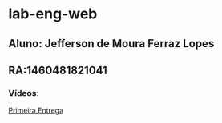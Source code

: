 # lab-eng-web

## **Aluno**: Jefferson de Moura Ferraz Lopes

## **RA**:1460481821041

### Vídeos:

[Primeira Entrega](https://youtu.be/5OAqojcNAdA)
